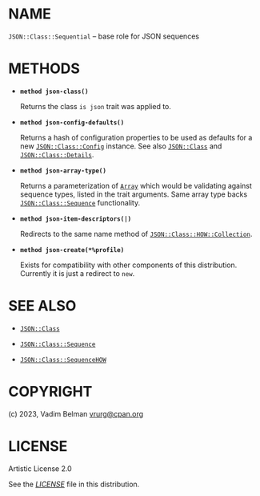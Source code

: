 # NAME

`JSON::Class::Sequential` – base role for JSON sequences

# METHODS

  - **`method json-class()`**
    
    Returns the class `is json` trait was applied to.

  - **`method json-config-defaults()`**
    
    Returns a hash of configuration properties to be used as defaults for a new [`JSON::Class::Config`](Config.md) instance. See also [`JSON::Class`](../Class.md) and [`JSON::Class::Details`](Details.md).

  - **`method json-array-type()`**
    
    Returns a parameterization of [`Array`](https://docs.raku.org/type/Array) which would be validating against sequence types, listed in the trait arguments. Same array type backs [`JSON::Class::Sequence`](Sequence.md) functionality.

  - **`method json-item-descriptors(|)`**
    
    Redirects to the same name method of [`JSON::Class::HOW::Collection`](HOW/Collection.md).

  - **`method json-create(*%profile)`**
    
    Exists for compatibility with other components of this distribution. Currently it is just a redirect to `new`.

# SEE ALSO

  - [`JSON::Class`](../Class.md)

  - [`JSON::Class::Sequence`](Sequence.md)

  - [`JSON::Class::SequenceHOW`](SequenceHOW.md)

# COPYRIGHT

(c) 2023, Vadim Belman <vrurg@cpan.org>

# LICENSE

Artistic License 2.0

See the [*LICENSE*](../../../../LICENSE) file in this distribution.

